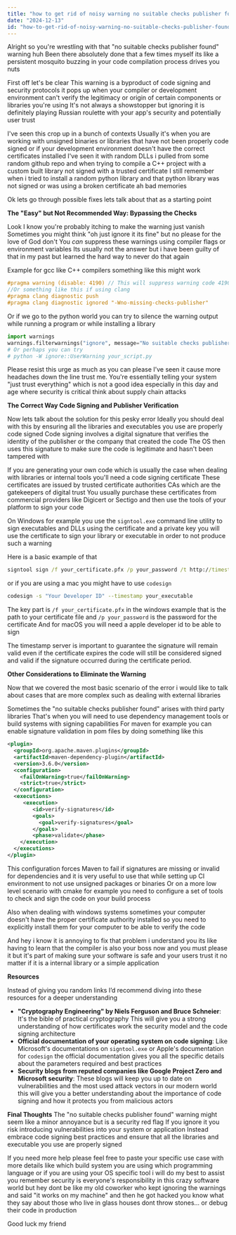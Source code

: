 ```yaml
---
title: "how to get rid of noisy warning no suitable checks publisher found?"
date: "2024-12-13"
id: "how-to-get-rid-of-noisy-warning-no-suitable-checks-publisher-found"
---
```


Alright so you're wrestling with that "no suitable checks publisher found" warning huh Been there absolutely done that a few times myself its like a persistent mosquito buzzing in your code compilation process drives you nuts

First off let's be clear This warning is a byproduct of code signing and security protocols it pops up when your compiler or development environment can't verify the legitimacy or origin of certain components or libraries you're using It's not always a showstopper but ignoring it is definitely playing Russian roulette with your app's security and potentially user trust

I've seen this crop up in a bunch of contexts Usually it's when you are working with unsigned binaries or libraries that have not been properly code signed or if your development environment doesn't have the correct certificates installed I've seen it with random DLLs i pulled from some random github repo and when trying to compile a C++ project with a custom built library not signed with a trusted certificate I still remember when i tried to install a random python library and that python library was not signed or was using a broken certificate ah bad memories

Ok lets go through possible fixes lets talk about that as a starting point

**The "Easy" but Not Recommended Way: Bypassing the Checks**

Look I know you're probably itching to make the warning just vanish Sometimes you might think "oh just ignore it its fine" but no please for the love of God don't You *can* suppress these warnings using compiler flags or environment variables Its usually not the answer but i have been guilty of that in my past but learned the hard way to never do that again

Example for gcc like C++ compilers something like this might work
```cpp
#pragma warning (disable: 4190) // This will suppress warning code 4190
//Or something like this if using clang
#pragma clang diagnostic push
#pragma clang diagnostic ignored "-Wno-missing-checks-publisher"
```

Or if we go to the python world you can try to silence the warning output while running a program or while installing a library
```python
import warnings
warnings.filterwarnings("ignore", message="No suitable checks publisher found.*")
# Or perhaps you can try
# python -W ignore::UserWarning your_script.py
```

Please resist this urge as much as you can please I’ve seen it cause more headaches down the line trust me. You're essentially telling your system "just trust everything" which is not a good idea especially in this day and age where security is critical think about supply chain attacks

**The Correct Way Code Signing and Publisher Verification**

Now lets talk about the solution for this pesky error
Ideally you should deal with this by ensuring all the libraries and executables you use are properly code signed Code signing involves a digital signature that verifies the identity of the publisher or the company that created the code The OS then uses this signature to make sure the code is legitimate and hasn't been tampered with

If you are generating your own code which is usually the case when dealing with libraries or internal tools you'll need a code signing certificate These certificates are issued by trusted certificate authorities CAs which are the gatekeepers of digital trust
You usually purchase these certificates from commercial providers like Digicert or Sectigo and then use the tools of your platform to sign your code

On Windows for example you use the `signtool.exe` command line utility to sign executables and DLLs using the certificate and a private key you will use the certificate to sign your library or executable in order to not produce such a warning

Here is a basic example of that

```cmd
signtool sign /f your_certificate.pfx /p your_password /t http://timestamp.digicert.com your_executable.exe
```

or if you are using a mac you might have to use `codesign`

```bash
codesign -s "Your Developer ID" --timestamp your_executable
```

The key part is `/f your_certificate.pfx` in the windows example that is the path to your certificate file and `/p your_password` is the password for the certificate
And for macOS you will need a apple developer id to be able to sign

The timestamp server is important to guarantee the signature will remain valid even if the certificate expires the code will still be considered signed and valid if the signature occurred during the certificate period.

**Other Considerations to Eliminate the Warning**

Now that we covered the most basic scenario of the error i would like to talk about cases that are more complex such as dealing with external libraries

Sometimes the "no suitable checks publisher found" arises with third party libraries That's when you will need to use dependency management tools or build systems with signing capabilities
For maven for example you can enable signature validation in pom files by doing something like this
```xml
<plugin>
  <groupId>org.apache.maven.plugins</groupId>
  <artifactId>maven-dependency-plugin</artifactId>
  <version>3.6.0</version>
  <configuration>
    <failOnWarning>true</failOnWarning>
    <strict>true</strict>
  </configuration>
  <executions>
     <execution>
        <id>verify-signatures</id>
        <goals>
          <goal>verify-signatures</goal>
        </goals>
        <phase>validate</phase>
    </execution>
  </executions>
</plugin>
```
 This configuration forces Maven to fail if signatures are missing or invalid for dependencies and it is very useful to use that while setting up CI environment to not use unsigned packages or binaries
Or on a more low level scenario with cmake for example you need to configure a set of tools to check and sign the code on your build process

Also when dealing with windows systems sometimes your computer doesn't have the proper certificate authority installed so you need to explicitly install them for your computer to be able to verify the code

And hey i know it is annoying to fix that problem i understand you its like having to learn that the compiler is also your boss now and you must please it but it's part of making sure your software is safe and your users trust it no matter if it is a internal library or a simple application

**Resources**

Instead of giving you random links I’d recommend diving into these resources for a deeper understanding

*   **"Cryptography Engineering" by Niels Ferguson and Bruce Schneier**: It's the bible of practical cryptography This will give you a strong understanding of how certificates work the security model and the code signing architecture
*   **Official documentation of your operating system on code signing**: Like Microsoft's documentations on `signtool.exe` or Apple's documentation for `codesign` the official documentation gives you all the specific details about the parameters required and best practices
*  **Security blogs from reputed companies like Google Project Zero and Microsoft security**: These blogs will keep you up to date on vulnerabilities and the most used attack vectors in our modern world this will give you a better understanding about the importance of code signing and how it protects you from malicious actors

**Final Thoughts**
 The "no suitable checks publisher found" warning might seem like a minor annoyance but is a security red flag If you ignore it you risk introducing vulnerabilities into your system or application Instead embrace code signing best practices and ensure that all the libraries and executable you use are properly signed

If you need more help please feel free to paste your specific use case with more details like which build system you are using which programming language or if you are using your OS specific tool i will do my best to assist you remember security is everyone's responsibility in this crazy software world but hey dont be like my old coworker who kept ignoring the warnings and said "it works on my machine" and then he got hacked you know what they say about those who live in glass houses dont throw stones... or debug their code in production

Good luck my friend
